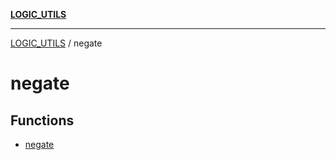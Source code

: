 [**LOGIC_UTILS**](../README.md)

***

[LOGIC_UTILS](../README.md) / negate

# negate

## Functions

- [negate](functions/negate.md)

